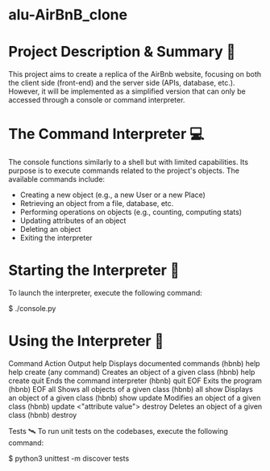 # alu-AirBnB_clone
# Project Description & Summary 📝
This project aims to create a replica of the AirBnb website, focusing on both the client side (front-end) and the server side (APIs, database, etc.). However, it will be implemented as a simplified version that can only be accessed through a console or command interpreter.

# The Command Interpreter 💻
The console functions similarly to a shell but with limited capabilities. Its purpose is to execute commands related to the project's objects. The available commands include:

- Creating a new object (e.g., a new User or a new Place)
- Retrieving an object from a file, database, etc.
- Performing operations on objects (e.g., counting, computing stats)
- Updating attributes of an object
- Deleting an object
- Exiting the interpreter

# Starting the Interpreter 🚀
To launch the interpreter, execute the following command:

$ ./console.py

# Using the Interpreter 🔁
Command    Action    Output
help       Displays documented commands    (hbnb) help
help create (any command)    Creates an object of a given class    (hbnb) help create
quit       Ends the command interpreter    (hbnb) quit
EOF        Exits the program    (hbnb) EOF
all        Shows all objects of a given class    (hbnb) all <class>
show       Displays an object of a given class    (hbnb) show <class> <id>
update     Modifies an object of a given class    (hbnb) update <class> <id> <attribute name> <"attribute value">
destroy    Deletes an object of a given class    (hbnb) destroy <class> <id>

Tests 🛰️
To run unit tests on the codebases, execute the following command:

$ python3 unittest -m discover tests
